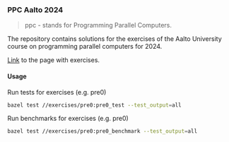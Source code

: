 ### PPC Aalto 2024

> ppc - stands for Programming Parallel Computers.

The repository contains solutions for the exercises of the Aalto University course on programming parallel computers for 2024.

[Link](https://ppc-exercises.cs.aalto.fi/course/aalto2024) to the page with exercises.

#### Usage

Run tests for exercises (e.g. pre0)

```bash
bazel test //exercises/pre0:pre0_test --test_output=all
```

Run benchmarks for exercises (e.g. pre0)

```bash
bazel test //exercises/pre0:pre0_benchmark --test_output=all
```

